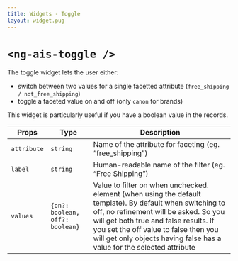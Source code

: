 ```yaml
---
title: Widgets - Toggle
layout: widget.pug
---
```


# `<ng-ais-toggle />`

The toggle widget lets the user either:

* switch between two values for a single facetted attribute (`free_shipping / not_free_shipping`)
* toggle a faceted value on and off (only `canon` for brands)

This widget is particularly useful if you have a boolean value in the records.

| Props           | Type                            | Description
| -               | -                               | -
| `attribute`     | `string`                        | Name of the attribute for faceting (eg. “free_shipping”)
| `label`         | `string`                        | Human-readable name of the filter (eg. “Free Shipping”)
| `values`        | `{on?: boolean, off?: boolean}` | Value to filter on when unchecked. element (when using the default template). By default when switching to off, no refinement will be asked. So you will get both true and false results. If you set the off value to false then you will get only objects having false has a value for the selected attribute
